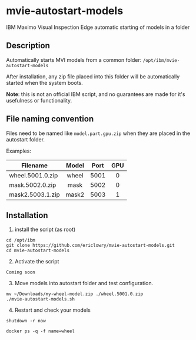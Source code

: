 # mvie-autostart-models

IBM Maximo Visual Inspection Edge automatic starting of models in a folder

## Description

Automatically starts MVI models from a common folder: `/opt/ibm/mvie-autostart-models`

After installation, any zip file placed into this folder will be automatically started when the system boots.

**Note**: this is not an official IBM script, and no guarantees are made for it's usefulness or functionality.

## File naming convention

Files need to be named like `model.part.gpu.zip` when they are placed in the autostart folder.

Examples:

| Filename         | Model | Port  | GPU   |
| ---------------- | :---: | :---: | :---: |
| wheel.5001.0.zip | wheel | 5001  | 0     |
| mask.5002.0.zip  | mask  | 5002  | 0     |
| mask2.5003.1.zip | mask2 | 5003  | 1     |


## Installation

1. install the script (as root)

```
cd /opt/ibm
git clone https://github.com/ericlowry/mvie-autostart-models.git
cd mvie-autostart-models
```

2. Activate the script
```
Coming soon
```

3. Move models into autostart folder and test configuration.

```
mv ~/Downloads/my-wheel-model.zip ./wheel.5001.0.zip
./mvie-autostart-models.sh
```

4. Restart and check your models
```
shutdown -r now
```

```
docker ps -q -f name=wheel
```
